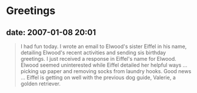 # Greetings #

## date: 2007-01-08 20:01 ##

>I had fun today. I wrote an email to Elwood's sister Eiffel in his
>name, detailing Elwood's recent activities and sending sis birthday
>greetings. I just received a response in Eiffel's name for Elwood.
>Elwood seemed uninterested while Eiffel detailed her helpful ways ...
>picking up paper and removing socks from laundry hooks. Good news ...
>Eiffel is getting on well with the previous dog guide, Valerie, a
>golden retriever.
